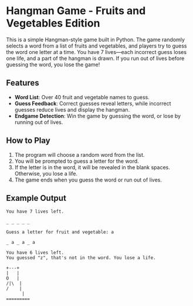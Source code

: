 # Hangman Game - Fruits and Vegetables Edition

This is a simple Hangman-style game built in Python. The game randomly selects a word from a list of fruits and vegetables, and players try to guess the word one letter at a time. You have 7 lives—each incorrect guess loses one life, and a part of the hangman is drawn. If you run out of lives before guessing the word, you lose the game!

## Features

- **Word List**: Over 40 fruit and vegetable names to guess.
- **Guess Feedback**: Correct guesses reveal letters, while incorrect guesses reduce lives and display the hangman.
- **Endgame Detection**: Win the game by guessing the word, or lose by running out of lives.

## How to Play

1. The program will choose a random word from the list.
2. You will be prompted to guess a letter for the word.
3. If the letter is in the word, it will be revealed in the blank spaces. Otherwise, you lose a life.
4. The game ends when you guess the word or run out of lives.

## Example Output

```plaintext
You have 7 lives left.

_ _ _ _ _

Guess a letter for fruit and vegetable: a

_ a _ a _ a

You have 6 lives left.
You guessed "z", that's not in the word. You lose a life.

+---+
|   |
O   |
/|\  |
/    |
      |
=========